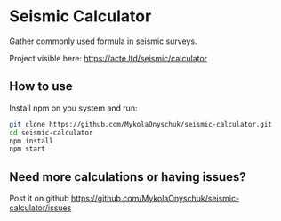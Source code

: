 # Seismic Calculator

Gather commonly used formula in seismic surveys.

Project visible here: https://acte.ltd/seismic/calculator

## How to use

Install npm on you system and run:

```sh
git clone https://github.com/MykolaOnyschuk/seismic-calculator.git
cd seismic-calculator
npm install
npm start
```

## Need more calculations or having issues?

Post it on github https://github.com/MykolaOnyschuk/seismic-calculator/issues
